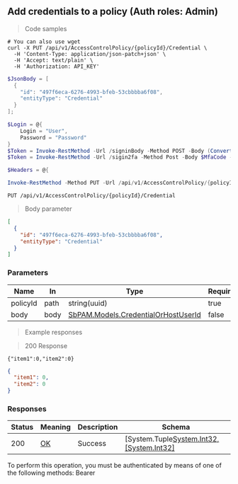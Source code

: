 
## Add credentials to a policy (Auth roles: Admin)

<a id="opIdAddMultipleCredentialsToPolicyAsync"></a>

> Code samples

```shell
# You can also use wget
curl -X PUT /api/v1/AccessControlPolicy/{policyId}/Credential \
  -H 'Content-Type: application/json-patch+json' \
  -H 'Accept: text/plain' \
  -H 'Authorization: API_KEY'

```

```powershell
$JsonBody = [
  {
    "id": "497f6eca-6276-4993-bfeb-53cbbbba6f08",
    "entityType": "Credential"
  }
];

$Login = @{
    Login = "User",
    Password = "Password"
}
$Token = Invoke-RestMethod -Url /signinBody -Method POST -Body (ConvertTo-Json $Login)
$Token = Invoke-RestMethod -Url /sigin2fa -Method Post -Body $MfaCode -Headers @{Authorization: "Bearer $Token"}

$Headers = @{

Invoke-RestMethod -Method PUT -Url /api/v1/AccessControlPolicy/{policyId}/Credential -ContentType application/json-patch+json -Body $JsonBody
```

`PUT /api/v1/AccessControlPolicy/{policyId}/Credential`

> Body parameter

```json
[
  {
    "id": "497f6eca-6276-4993-bfeb-53cbbbba6f08",
    "entityType": "Credential"
  }
]
```

<h3 id="add-credentials-to-a-policy-(auth-roles:-admin)-parameters">Parameters</h3>

|Name|In|Type|Required|Description|
|---|---|---|---|---|
|policyId|path|string(uuid)|true|none|
|body|body|[SbPAM.Models.CredentialOrHostUserId](#schemasbpam.models.credentialorhostuserid)|false|none|

> Example responses

> 200 Response

```
{"item1":0,"item2":0}
```

```json
{
  "item1": 0,
  "item2": 0
}
```

<h3 id="add-credentials-to-a-policy-(auth-roles:-admin)-responses">Responses</h3>

|Status|Meaning|Description|Schema|
|---|---|---|---|
|200|[OK](https://tools.ietf.org/html/rfc7231#section-6.3.1)|Success|[System.Tuple[System.Int32,[System.Int32]](#schemasystem.tuple[system.int32,[system.int32])|

<aside class="warning">
To perform this operation, you must be authenticated by means of one of the following methods:
Bearer
</aside>


